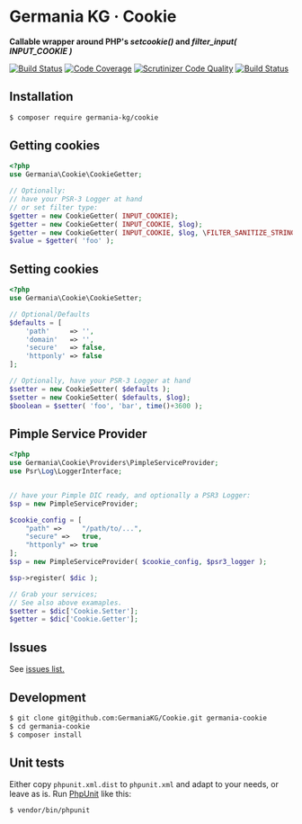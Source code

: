 # Germania KG · Cookie

**Callable wrapper around PHP's *setcookie()* and _filter\_input( INPUT\_COOKIE )_**

[![Build Status](https://travis-ci.org/GermaniaKG/Cookie.svg?branch=master)](https://travis-ci.org/GermaniaKG/Cookie)
[![Code Coverage](https://scrutinizer-ci.com/g/GermaniaKG/Cookie/badges/coverage.png?b=master)](https://scrutinizer-ci.com/g/GermaniaKG/Cookie/?branch=master)
[![Scrutinizer Code Quality](https://scrutinizer-ci.com/g/GermaniaKG/Cookie/badges/quality-score.png?b=master)](https://scrutinizer-ci.com/g/GermaniaKG/Cookie/?branch=master)
[![Build Status](https://scrutinizer-ci.com/g/GermaniaKG/Cookie/badges/build.png?b=master)](https://scrutinizer-ci.com/g/GermaniaKG/Cookie/build-status/master)

## Installation

```bash
$ composer require germania-kg/cookie
```


## Getting cookies

```php
<?php
use Germania\Cookie\CookieGetter;

// Optionally:
// have your PSR-3 Logger at hand
// or set filter type:
$getter = new CookieGetter( INPUT_COOKIE);
$getter = new CookieGetter( INPUT_COOKIE, $log);
$getter = new CookieGetter( INPUT_COOKIE, $log, \FILTER_SANITIZE_STRING);
$value = $getter( 'foo' );
```


## Setting cookies

```php
<?php
use Germania\Cookie\CookieSetter;

// Optional/Defaults
$defaults = [
    'path'     => '',
    'domain'   => '',
    'secure'   => false,
    'httponly' => false
];

// Optionally, have your PSR-3 Logger at hand
$setter = new CookieSetter( $defaults );
$setter = new CookieSetter( $defaults, $log);
$boolean = $setter( 'foo', 'bar', time()+3600 );
```

## Pimple Service Provider

```php
<?php
use Germania\Cookie\Providers\PimpleServiceProvider;
use Psr\Log\LoggerInterface;


// have your Pimple DIC ready, and optionally a PSR3 Logger:
$sp = new PimpleServiceProvider;

$cookie_config = [
    "path" =>     "/path/to/...",
    "secure" =>   true,
    "httponly" => true
];
$sp = new PimpleServiceProvider( $cookie_config, $psr3_logger );

$sp->register( $dic );

// Grab your services;
// See also above examaples.
$setter = $dic['Cookie.Setter'];
$getter = $dic['Cookie.Getter'];
```

## Issues

See [issues list.][i0]

[i0]: https://github.com/GermaniaKG/Cookie/issues 



## Development

```bash
$ git clone git@github.com:GermaniaKG/Cookie.git germania-cookie
$ cd germania-cookie
$ composer install
```

## Unit tests

Either copy `phpunit.xml.dist` to `phpunit.xml` and adapt to your needs, or leave as is. 
Run [PhpUnit](https://phpunit.de/) like this:

```bash
$ vendor/bin/phpunit
```
